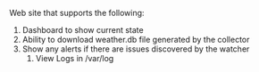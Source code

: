 Web site that supports the following:
1. Dashboard to show current state
2. Ability to download weather.db file generated by the collector
3. Show any alerts if there are issues discovered by the watcher
    1. View Logs in /var/log

